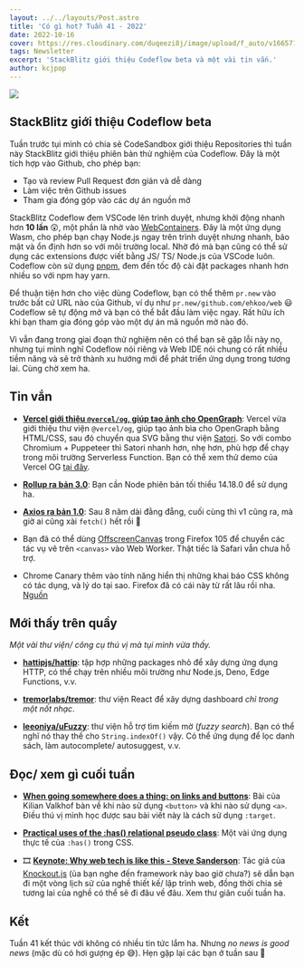 ```yaml
---
layout: ../../layouts/Post.astro
title: 'Có gì hot? Tuần 41 - 2022'
date: 2022-10-16
cover: https://res.cloudinary.com/duqeezi8j/image/upload/f_auto/v1665711851/ehkoo/newsletters/w41-2022.png
tags: Newsletter
excerpt: 'StackBlitz giới thiệu Codeflow beta và một vài tin vắn.'
author: kcjpop
---
```


![](https://res.cloudinary.com/duqeezi8j/image/upload/f_auto/v1665711851/ehkoo/newsletters/w41-2022.png)

## StackBlitz giới thiệu Codeflow beta

Tuần trước tụi mình có chia sẻ CodeSandbox giới thiệu Repositories thì tuần này StackBlitz giới thiệu phiên bản thử nghiệm của Codeflow. Đây là một tích hợp vào Github, cho phép bạn:

- Tạo và review Pull Request đơn giản và dễ dàng
- Làm việc trên Github issues
- Tham gia đóng góp vào các dự án nguồn mở

StackBlitz Codeflow đem VSCode lên trình duyệt, nhưng khởi động nhanh hơn **10 lần** 😲, một phần là nhờ vào [WebContainers](https://blog.stackblitz.com/posts/introducing-webcontainers/). Đây là một ứng dụng Wasm, cho phép bạn chạy Node.js ngay trên trình duyệt nhưng nhanh, bảo mật và ổn định hơn so với môi trường local. Nhờ đó mà bạn cũng có thể sử dụng các extensions được viết bằng JS/ TS/ Node.js của VSCode luôn. Codeflow còn sử dụng [pnpm](https://pnpm.io/), đem đến tốc độ cài đặt packages nhanh hơn nhiều so với npm hay yarn.

Để thuận tiện hơn cho việc dùng Codeflow, bạn có thể thêm `pr.new` vào trước bất cứ URL nào của Github, ví dụ như `pr.new/github.com/ehkoo/web` 😃 Codeflow sẽ tự động mở và bạn có thể bắt đầu làm việc ngay. Rất hữu ích khi bạn tham gia đóng góp vào một dự án mã nguồn mở nào đó.

Vì vẫn đang trong giai đoạn thử nghiệm nên có thể bạn sẽ gặp lỗi này nọ, nhưng tụi mình nghĩ Codeflow nói riêng và Web IDE nói chung có rất nhiều tiềm năng và sẽ trở thành xu hướng mới để phát triển ứng dụng trong tương lai. Cùng chờ xem ha.

## Tin vắn

- [**Vercel giới thiệu `@vercel/og`, giúp tạo ảnh cho OpenGraph**](https://vercel.com/blog/introducing-vercel-og-image-generation-fast-dynamic-social-card-images): Vercel vừa giới thiệu thư viện `@vercel/og`, giúp tạo ảnh bìa cho OpenGraph bằng HTML/CSS, sau đó chuyển qua SVG bằng thư viện [Satori](https://github.com/vercel/satori). So với combo Chromium + Puppeteer thì Satori nhanh hơn, nhẹ hơn, phù hợp để chạy trong môi trường Serverless Function. Bạn có thể xem thử demo của Vercel OG [tại đây](https://og-image.vercel.app/).

- [**Rollup ra bản 3.0**](https://github.com/rollup/rollup/releases/tag/v3.0.0): Bạn cần Node phiên bản tối thiểu 14.18.0 để sử dụng ha.

- [**Axios ra bản 1.0**](https://github.com/axios/axios/releases/tag/v1.0.0): Sau 8 năm dài đằng đẵng, cuối cùng thì v1 cũng ra, mà giờ ai cũng xài `fetch()` hết rồi 🥲

- Bạn đã có thể dùng [OffscreenCanvas](https://developer.mozilla.org/en-US/docs/Web/API/OffscreenCanvas) trong Firefox 105 để chuyển các tác vụ vẽ trên `<canvas>` vào Web Worker. Thật tiếc là Safari vẫn chưa hỗ trợ.

- Chrome Canary thêm vào tính năng hiển thị những khai báo CSS không có tác dụng, và lý do tại sao. Firefox đã có cái này từ rất lâu rồi nha. [Nguồn](https://twitter.com/jecfish/status/1580135502635671552?s=20&t=xmuyZWB7Sf5jLLKxqLPVKw)

## Mới thấy trên quầy

_Một vài thư viện/ công cụ thú vị mà tụi mình vừa thấy._

- [**hattipjs/hattip**](https://github.com/hattipjs/hattip): tập hợp những packages nhỏ để xây dựng ứng dụng HTTP, có thể chạy trên nhiều môi trường như Node.js, Deno, Edge Functions, v.v.

- [**tremorlabs/tremor**](https://github.com/tremorlabs/tremor): thư viện React để xây dựng dashboard _chỉ trong một nốt nhạc_.

- [**leeoniya/uFuzzy**](https://github.com/leeoniya/uFuzzy): thư viện hỗ trợ tìm kiếm mờ (_fuzzy search_). Bạn có thể nghĩ nó thay thế cho `String.indexOf()` vậy. Có thể ứng dụng để lọc danh sách, làm autocomplete/ autosuggest, v.v.

## Đọc/ xem gì cuối tuần

- [**When going somewhere does a thing: on links and buttons**](https://kilianvalkhof.com/2022/css-html/when-going-somewhere-does-a-thing-on-links-and-buttons/): Bài của Kilian Valkhof bàn về khi nào sử dụng `<button>` và khi nào sử dụng `<a>`. Điều thú vị mình học được sau bài viết này là cách sử dụng `:target`.

- [**Practical uses of the :has() relational pseudo class**](https://utilitybend.com/blog/practical-uses-of-the-has-relational-pseudo-class): Một vài ứng dụng thực tế của `:has()` trong CSS.

- 🎞 [**Keynote: Why web tech is like this - Steve Sanderson**](https://www.youtube.com/watch?v=3QEoJRjxnxQ): Tác giả của [Knockout.js](https://knockoutjs.com/) (ủa bạn nghe đến framework này bao giờ chưa?) sẽ dẫn bạn đi một vòng lịch sử của nghề thiết kế/ lập trình web, đồng thời chia sẻ tương lai của nghề có thể sẽ đi đâu về đâu. Xem thư giãn cuối tuần ha.

## Kết

Tuần 41 kết thúc với không có nhiều tin tức lắm ha. Nhưng _no news is good news_ (mặc dù có hơi gượng ép 😅). Hẹn gặp lại các bạn ở tuần sau 👋
